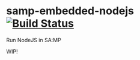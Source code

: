 # samp-embedded-nodejs [![Build Status](https://travis-ci.org/agrippa1994/samp-embedded-nodejs.svg?branch=master)](https://travis-ci.org/agrippa1994/samp-embedded-nodejs)
Run NodeJS in SA:MP


WIP!
